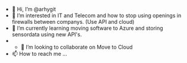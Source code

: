 - 👋 Hi, I’m @arhygit
- 👀 I’m interested in IT and Telecom and how to stop using openings in firewalls between companys. (Use API and cloud)
- 🌱 I’m currently learning moving software to Azure and storing sensordata using new API's.
- - 💞️ I’m looking to collaborate on Move to Cloud
- 📫 How to reach me ...

<!---
arhygit/arhygit is a ✨ special ✨ repository because its `README.md` (this file) appears on your GitHub profile.
You can click the Preview link to take a look at your changes.
--->
